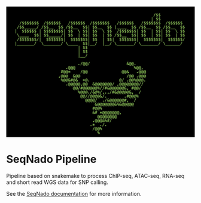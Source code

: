 
![SeqNado logo](https://raw.githubusercontent.com/alsmith151/SeqNado/master/seqnado_logo.jpeg)
# SeqNado Pipeline

Pipeline based on snakemake to process ChIP-seq, ATAC-seq, RNA-seq and short read WGS data for SNP calling.

See the [SeqNado documentation](alsmith151.github.io/SeqNado/) for more information.
